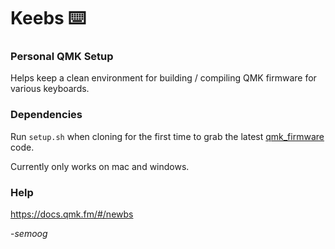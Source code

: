 # Keebs :keyboard: 

### Personal QMK Setup

Helps keep a clean environment for building / compiling QMK firmware for various keyboards.

### Dependencies

Run `setup.sh` when cloning for the first time to grab the latest [qmk_firmware](https://github.com/qmk/qmk_firmware) code.

Currently only works on mac and windows.

### Help

https://docs.qmk.fm/#/newbs

-_semoog_
